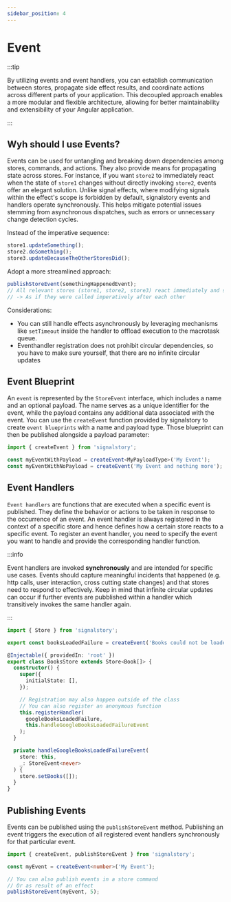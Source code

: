 ```yaml
---
sidebar_position: 4
---
```


# Event

:::tip

By utilizing events and event handlers, you can establish communication between stores, propagate side effect results, and coordinate actions across different parts of your application. This decoupled approach enables a more modular and flexible architecture, allowing for better maintainability and extensibility of your Angular application.

:::

## Wyh should I use Events?

Events can be used for untangling and breaking down dependencies among stores, commands, and actions. They also provide means for propagating state across stores. For instance, if you want `store2` to immediately react when the state of `store1` changes without directly invoking `store2`, events offer an elegant solution. Unlike signal effects, where modifying signals within the effect's scope is forbidden by default, signalstory events and handlers operate synchronously. This helps mitigate potential issues stemming from asynchronous dispatches, such as errors or unnecessary change detection cycles.

Instead of the imperative sequence:

```typescript
store1.updateSomething();
store2.doSomething();
store3.updateBecauseTheOtherStoresDid();
```

Adopt a more streamlined approach:

```typescript
publishStoreEvent(somethingHappenedEvent);
// All relevant stores (store1, store2, store3) react immediately and synchronously
// -> As if they were called imperatively after each other
```

Considerations:

- You can still handle effects asynchronously by leveraging mechanisms like `setTimeout` inside the handler to offload execution to the macrotask queue.
- Eventhandler registration does not prohibit circular dependencies, so you have to make sure yourself, that there are no infinite circular updates

## Event Blueprint

An `event` is represented by the `StoreEvent` interface, which includes a name and an optional payload. The name serves as a unique identifier for the event, while the payload contains any additional data associated with the event. You can use the `createEvent` function provided by signalstory to create `event blueprints` with a name and payload type. Those blueprint can then be published alongside a payload parameter:

```typescript
import { createEvent } from 'signalstory';

const myEventWithPayload = createEvent<MyPayloadType>('My Event');
const myEventWithNoPayload = createEvent('My Event and nothing more');
```

## Event Handlers

`Event handlers` are functions that are executed when a specific event is published. They define the behavior or actions to be taken in response to the occurrence of an event. An event handler is always registered in the context of a specific store and hence defines how a certain store reacts to a specific event.
To register an event handler, you need to specify the event you want to handle and provide the corresponding handler function.

:::info

Event handlers are invoked **synchronously** and are intended for specific use cases. Events should capture meaningful incidents that happened (e.g. http calls, user interaction, cross cutting state changes) and that stores need to respond to effectively. Keep in mind that infinite circular updates can occur if further events are pubblished within a handler which transitively invokes the same handler again.

:::

```typescript
import { Store } from 'signalstory';

export const booksLoadedFailure = createEvent('Books could not be loaded');

@Injectable({ providedIn: 'root' })
export class BooksStore extends Store<Book[]> {
  constructor() {
    super({
      initialState: [],
    });

    // Registration may also happen outside of the class
    // You can also register an anonymous function
    this.registerHandler(
      googleBooksLoadedFailure,
      this.handleGoogleBooksLoadedFailureEvent
    );
  }

  private handleGoogleBooksLoadedFailureEvent(
    store: this,
    _: StoreEvent<never>
  ) {
    store.setBooks([]);
  }
}
```

## Publishing Events

Events can be published using the `publishStoreEvent` method. Publishing an event triggers the execution of all registered event handlers synchronously for that particular event.

```typescript
import { createEvent, publishStoreEvent } from 'signalstory';

const myEvent = createEvent<number>('My Event');

// You can also publish events in a store command
// Or as result of an effect
publishStoreEvent(myEvent, 5);
```
